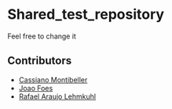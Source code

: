 # Shared_test_repository

Feel free to change it

## Contributors

- [Cassiano Montibeller](https://github.com/CassianoMontibeller)
- [Joao Foes](https://github.com/joaofoes)
- [Rafael Araujo Lehmkuhl](https://github.com/rafaellehmkuhl)
